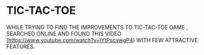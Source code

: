 # TIC-TAC-TOE
WHILE TRYING TO FIND THE IMPROVEMENTS TO TIC-TAC-TOE GAME , SEARCHED ONLINE AND FOUND THIS VIDEO (https://www.youtube.com/watch?v=lYtPscvwgP4) WITH FEW ATTRACTIVE FEATURES.
